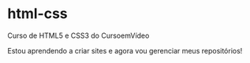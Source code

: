 # html-css
 Curso de HTML5 e CSS3 do CursoemVídeo

Estou aprendendo a criar  sites e agora vou gerenciar meus repositórios!